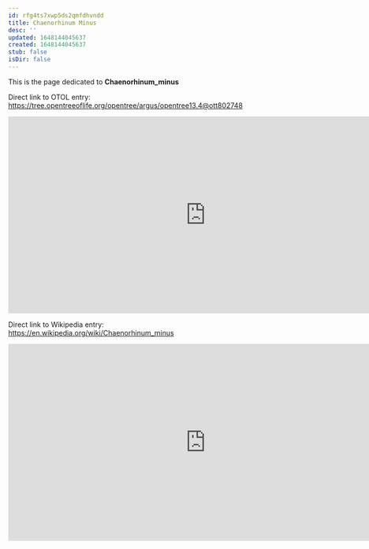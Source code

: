 ```yaml
---
id: rfg4ts7xwp5ds2qmfdhvndd
title: Chaenorhinum Minus
desc: ''
updated: 1648144045637
created: 1648144045637
stub: false
isDir: false
---
```

This is the page dedicated to **Chaenorhinum_minus**


Direct link to OTOL entry: https://tree.opentreeoflife.org/opentree/argus/opentree13.4@ott802748



<html>
    <body>
    <iframe src="https://tree.opentreeoflife.org/opentree/argus/opentree13.4@ott802748"
    width="800" height="400" frameborder="0" allowfullscreen> </iframe>
    </body>
</html>
    


Direct link to Wikipedia entry: https://en.wikipedia.org/wiki/Chaenorhinum_minus



<html>
    <body>
    <iframe src="https://en.wikipedia.org/wiki/Chaenorhinum_minus"
    width="800" height="400" frameborder="0" allowfullscreen> </iframe>
    </body>
</html>
    
